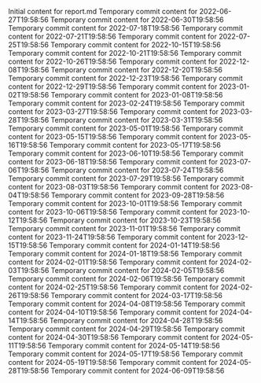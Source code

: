 Initial content for report.md
Temporary commit content for 2022-06-27T19:58:56
Temporary commit content for 2022-06-30T19:58:56
Temporary commit content for 2022-07-18T19:58:56
Temporary commit content for 2022-07-21T19:58:56
Temporary commit content for 2022-07-25T19:58:56
Temporary commit content for 2022-10-15T19:58:56
Temporary commit content for 2022-10-21T19:58:56
Temporary commit content for 2022-10-26T19:58:56
Temporary commit content for 2022-12-08T19:58:56
Temporary commit content for 2022-12-20T19:58:56
Temporary commit content for 2022-12-23T19:58:56
Temporary commit content for 2022-12-29T19:58:56
Temporary commit content for 2023-01-02T19:58:56
Temporary commit content for 2023-01-08T19:58:56
Temporary commit content for 2023-02-24T19:58:56
Temporary commit content for 2023-03-27T19:58:56
Temporary commit content for 2023-03-28T19:58:56
Temporary commit content for 2023-03-31T19:58:56
Temporary commit content for 2023-05-01T19:58:56
Temporary commit content for 2023-05-15T19:58:56
Temporary commit content for 2023-05-16T19:58:56
Temporary commit content for 2023-05-17T19:58:56
Temporary commit content for 2023-06-10T19:58:56
Temporary commit content for 2023-06-18T19:58:56
Temporary commit content for 2023-07-06T19:58:56
Temporary commit content for 2023-07-24T19:58:56
Temporary commit content for 2023-07-29T19:58:56
Temporary commit content for 2023-08-03T19:58:56
Temporary commit content for 2023-08-04T19:58:56
Temporary commit content for 2023-09-28T19:58:56
Temporary commit content for 2023-10-01T19:58:56
Temporary commit content for 2023-10-06T19:58:56
Temporary commit content for 2023-10-12T19:58:56
Temporary commit content for 2023-10-23T19:58:56
Temporary commit content for 2023-11-01T19:58:56
Temporary commit content for 2023-11-24T19:58:56
Temporary commit content for 2023-12-15T19:58:56
Temporary commit content for 2024-01-14T19:58:56
Temporary commit content for 2024-01-18T19:58:56
Temporary commit content for 2024-02-01T19:58:56
Temporary commit content for 2024-02-03T19:58:56
Temporary commit content for 2024-02-05T19:58:56
Temporary commit content for 2024-02-06T19:58:56
Temporary commit content for 2024-02-25T19:58:56
Temporary commit content for 2024-02-26T19:58:56
Temporary commit content for 2024-03-17T19:58:56
Temporary commit content for 2024-04-08T19:58:56
Temporary commit content for 2024-04-10T19:58:56
Temporary commit content for 2024-04-14T19:58:56
Temporary commit content for 2024-04-28T19:58:56
Temporary commit content for 2024-04-29T19:58:56
Temporary commit content for 2024-04-30T19:58:56
Temporary commit content for 2024-05-11T19:58:56
Temporary commit content for 2024-05-14T19:58:56
Temporary commit content for 2024-05-17T19:58:56
Temporary commit content for 2024-05-19T19:58:56
Temporary commit content for 2024-05-28T19:58:56
Temporary commit content for 2024-06-09T19:58:56
